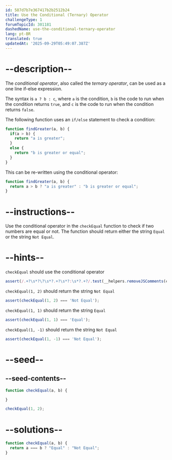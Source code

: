 ```yaml
---
id: 587d7b7e367417b2b2512b24
title: Use the Conditional (Ternary) Operator
challengeType: 1
forumTopicId: 301181
dashedName: use-the-conditional-ternary-operator
lang: pt-BR
translated: true
updatedAt: '2025-09-29T05:49:07.387Z'
---
```


# --description--

The <dfn>conditional operator</dfn>, also called the <dfn>ternary operator</dfn>, can be used as a one line if-else expression.

The syntax is `a ? b : c`, where `a` is the condition, `b` is the code to run when the condition returns `true`, and `c` is the code to run when the condition returns `false`.

The following function uses an `if/else` statement to check a condition:

```js
function findGreater(a, b) {
  if(a > b) {
    return "a is greater";
  }
  else {
    return "b is greater or equal";
  }
}
```

This can be re-written using the conditional operator:

```js
function findGreater(a, b) {
  return a > b ? "a is greater" : "b is greater or equal";
}
```

# --instructions--

Use the conditional operator in the `checkEqual` function to check if two numbers are equal or not. The function should return either the string `Equal` or the string `Not Equal`.

# --hints--

`checkEqual` should use the conditional operator

```js
assert(/.+?\s*?\?\s*?.+?\s*?:\s*?.+?/.test(__helpers.removeJSComments(code)));
```

`checkEqual(1, 2)` should return the string `Not Equal`

```js
assert(checkEqual(1, 2) === 'Not Equal');
```

`checkEqual(1, 1)` should return the string `Equal`

```js
assert(checkEqual(1, 1) === 'Equal');
```

`checkEqual(1, -1)` should return the string `Not Equal`

```js
assert(checkEqual(1, -1) === 'Not Equal');
```

# --seed--

## --seed-contents--

```js
function checkEqual(a, b) {

}

checkEqual(1, 2);
```

# --solutions--

```js
function checkEqual(a, b) {
  return a === b ? "Equal" : "Not Equal";
}
```
